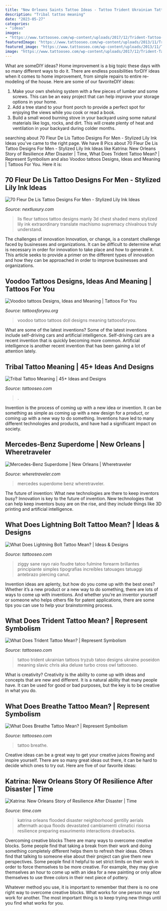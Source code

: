 ```yaml
---
title: "New Orleans Saints Tattoo Ideas - Tattoo Trident Ukrainian Tattoos Tryzub Tatoo Designs Ukraine Poseidon Meaning Slavic Chris Aka Deluxe Turbo Cross Owl Tattooseo"
description: "Tribal tattoo meaning"
date: "2023-05-27"
categories:
- "ideas"
images:
- "https://www.tattooseo.com/wp-content/uploads/2017/12/Trident-Tattoo-23.jpg"
featuredImage: "https://www.tattooseo.com/wp-content/uploads/2013/11/Tribal-Tattoo-Meanings-30.jpg"
featured_image: "https://www.tattooseo.com/wp-content/uploads/2013/11/Tribal-Tattoo-Meanings-30.jpg"
image: "https://www.tattooseo.com/wp-content/uploads/2017/12/Trident-Tattoo-23.jpg"
---
```



What are someDIY ideas?
Home improvement is a big topic these days with so many different ways to do it. There are endless possibilities forDIY ideas when it comes to home improvement, from simple repairs to entire re-modeling of the house. Here are some of our favoriteDIY ideas:
1. Make your own shelving system with a few pieces of lumber and some screws. This can be an easy project that can help improve your storage options in your home.
2. Add a tree stand to your front porch to provide a perfect spot for enjoying the views while you cook or read a book.
3. Build a small wood burning stove in your backyard using some natural materials like logs, rocks, and dirt. This will create plenty of heat and ventilation in your backyard during colder months. 

	

		
searching about 70 Fleur De Lis Tattoo Designs For Men - Stylized Lily Ink Ideas you've came to the right page. We have 8 Pics about 70 Fleur De Lis Tattoo Designs For Men - Stylized Lily Ink Ideas like Katrina: New Orleans Story of Resilience After Disaster | Time, What Does Trident Tattoo Mean? | Represent Symbolism and also Voodoo tattoos Designs, Ideas and Meaning | Tattoos For You. Here it is:
		
    
## 70 Fleur De Lis Tattoo Designs For Men - Stylized Lily Ink Ideas

<img loading=lazy src="http://nextluxury.com/wp-content/uploads/manly-3d-shaded-fleur-de-lis-mens-chest-tattoos.jpg" onerror="this.onerror=null;this.src='https://tse1.mm.bing.net/th?id=OIP.6goYgCDht7x4I7ipMzwfigHaHa&amp;pid=15.1';" alt="70 Fleur De Lis Tattoo Designs For Men - Stylized Lily Ink Ideas">

_Source: nextluxury.com_

>lis fleur tattoos tattoo designs manly 3d chest shaded mens stylized lily ink extraordinary translate machismo supremacy chivalrous truly understand. 

	

The challenges of innovation
Innovation, or change, is a constant challenge faced by businesses and organizations. It can be difficult to determine what is necessary in order for innovation to take place and how to generate it. This article seeks to provide a primer on the different types of innovation and how they can be approached in order to improve businesses and organizations.

    
## Voodoo Tattoos Designs, Ideas And Meaning | Tattoos For You

<img loading=lazy src="https://www.tattoosforyou.org/wp-content/uploads/2016/05/Voodoo-Tattoo-Pictures.jpg" onerror="this.onerror=null;this.src='https://tse1.mm.bing.net/th?id=OIP.9djsvLGGHdnZ4KRKpv_3TAHaJ4&amp;pid=15.1';" alt="Voodoo tattoos Designs, Ideas and Meaning | Tattoos For You">

_Source: tattoosforyou.org_

>voodoo tattoo tattoos doll designs meaning tattoosforyou. 

	

What are some of the latest inventions?
Some of the latest inventions include self-driving cars and artificial intelligence. Self-driving cars are a recent invention that is quickly becoming more common. Artificial intelligence is another recent invention that has been gaining a lot of attention lately.

    
## Tribal Tattoo Meaning | 45+ Ideas And Designs

<img loading=lazy src="https://www.tattooseo.com/wp-content/uploads/2013/11/Tribal-Tattoo-Meanings-30.jpg" onerror="this.onerror=null;this.src='https://tse2.mm.bing.net/th?id=OIP.xf97MwZY58JY01NOM_mcMwAAAA&amp;pid=15.1';" alt="Tribal Tattoo Meaning | 45+ Ideas and Designs">

_Source: tattooseo.com_

>. 

	

Invention is the process of coming up with a new idea or invention. It can be something as simple as coming up with a new design for a product, or coming up with a new way to do something. Inventions have led to many different technologies and products, and have had a significant impact on society.

    
## Mercedes-Benz Superdome | New Orleans | Wheretraveler

<img loading=lazy src="https://www.wheretraveler.com/sites/default/files/images/Dome-.jpg" onerror="this.onerror=null;this.src='https://tse3.mm.bing.net/th?id=OIP.63DO4YhnYc9LtNe_t_6YPQHaD6&amp;pid=15.1';" alt="Mercedes-Benz Superdome | New Orleans | Wheretraveler">

_Source: wheretraveler.com_

>mercedes superdome benz wheretraveler. 

	

The future of invention: What new technologies are there to keep inventors busy?
Innovation is key to the future of invention. New technologies that can help keep inventors busy are on the rise, and they include things like 3D printing and artificial intelligence.

    
## What Does Lightning Bolt Tattoo Mean? | Ideas &amp; Designs

<img loading=lazy src="https://www.tattooseo.com/wp-content/uploads/2017/03/Lightning-Bolt-Tattoo-Meaning-15.jpg" onerror="this.onerror=null;this.src='https://tse1.mm.bing.net/th?id=OIP.b12XatToZpoOsSeci8FMjQHaJ4&amp;pid=15.1';" alt="What Does Lightning Bolt Tattoo Mean? | Ideas &amp; Designs">

_Source: tattooseo.com_

>ziggy sane rayo raio foudre tatoo fulmine forearm brillantes principiante simples tipografias increíbles tatouages tatuaggi antebrazo piercing canut. 

	

Invention ideas are aplenty, but how do you come up with the best ones? Whether it’s a new product or a new way to do something, there are lots of ways to come up with inventions. And whether you’re an inventor yourself or someone who helps others file for patent applications, there are some tips you can use to help your brainstorming process.

    
## What Does Trident Tattoo Mean? | Represent Symbolism

<img loading=lazy src="https://www.tattooseo.com/wp-content/uploads/2017/12/Trident-Tattoo-23.jpg" onerror="this.onerror=null;this.src='https://tse1.mm.bing.net/th?id=OIP._igFyfOFJeOyGpIrkFmNGwAAAA&amp;pid=15.1';" alt="What Does Trident Tattoo Mean? | Represent Symbolism">

_Source: tattooseo.com_

>tattoo trident ukrainian tattoos tryzub tatoo designs ukraine poseidon meaning slavic chris aka deluxe turbo cross owl tattooseo. 

	

What is creativity?
Creativity is the ability to come up with ideas and concepts that are new and different. It is a natural ability that many people have. It can be used for good or bad purposes, but the key is to be creative in what you do.

    
## What Does Breathe Tattoo Mean? | Represent Symbolism

<img loading=lazy src="https://www.tattooseo.com/wp-content/uploads/2018/01/Breathe-Tattoo-6.jpg" onerror="this.onerror=null;this.src='https://tse4.mm.bing.net/th?id=OIP.j3VCFFafkhjLk0VC2uaXywAAAA&amp;pid=15.1';" alt="What Does Breathe Tattoo Mean? | Represent Symbolism">

_Source: tattooseo.com_

>tattoo breathe. 

	

Creative ideas can be a great way to get your creative juices flowing and inspire yourself. There are so many great ideas out there, it can be hard to decide which ones to try out. Here are five of our favorite ideas: 

    
## Katrina: New Orleans Story Of Resilience After Disaster | Time

<img loading=lazy src="https://api.time.com/wp-content/uploads/2015/08/katrina-2.jpg?quality=85&amp;w=1200&amp;h=628&amp;crop=1" onerror="this.onerror=null;this.src='https://tse1.mm.bing.net/th?id=OIP.hjRnF5NMxSZURkd63Jac7AHaD4&amp;pid=15.1';" alt="Katrina: New Orleans Story of Resilience After Disaster | Time">

_Source: time.com_

>katrina orleans flooded disaster neighborhood gentilly aerials aftermath acqua floods devastated cambiamenti climatici risorsa resilience preparing esaurimento interactions drawbacks. 

	

Overcoming creative blocks
There are many ways to overcome creative blocks. Some people find that taking a break from their work and doing something completely different helps them to refresh their ideas. Others find that talking to someone else about their project can give them new perspectives.
Some people find it helpful to set strict limits on their work in order to force themselves to be more creative. For example, they may give themselves an hour to come up with an idea for a new painting or only allow themselves to use three colors in their next piece of pottery.

 Whatever method you use, it is important to remember that there is no one right way to overcome creative blocks. What works for one person may not work for another. The most important thing is to keep trying new things until you find what works for you.

